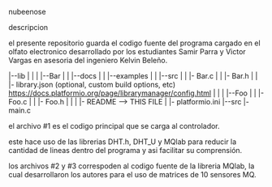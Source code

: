 nubeenose

descripcion

el presente repositorio guarda el codigo fuente del programa cargado en el
olfato electronico desarrollado por los estudiantes Samir Parra y Victor Vargas en
asesoria del ingeniero Kelvin Beleño.

|--lib
|  |
|  |--Bar
|  |  |--docs
|  |  |--examples
|  |  |--src
|  |     |- Bar.c
|  |     |- Bar.h
|  |  |- library.json (optional, custom build options, etc) https://docs.platformio.org/page/librarymanager/config.html
|  |
|  |--Foo
|  |  |- Foo.c
|  |  |- Foo.h
|  |
|  |- README --> THIS FILE
|
|- platformio.ini
|--src
   |- main.c


el archivo #1 es el codigo principal que se carga al controlador.

este hace uso de las librerias DHT.h, DHT_U y MQlab para reducir la cantidad de
lineas dentro del programa y asi facilitar su comprensión.

los archivos #2 y #3 correspoden al codigo fuente de la libreria MQlab, la cual
desarrollaron los autores para el uso de matrices de 10 sensores MQ.
